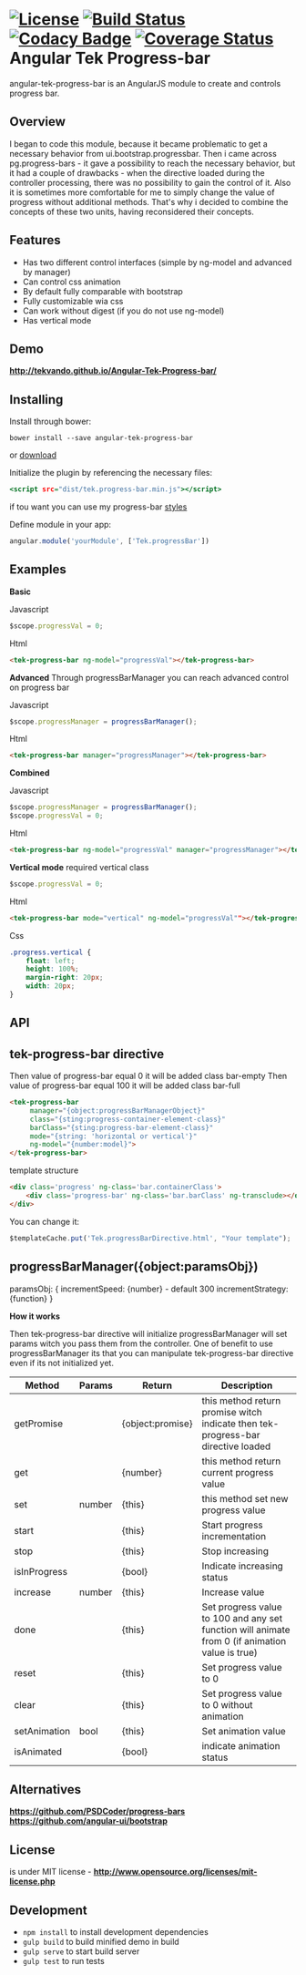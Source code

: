 [![License](http://img.shields.io/:license-mit-blue.svg)](http://doge.mit-license.org)
[![Build Status](https://travis-ci.org/TekVanDo/Angular-Tek-Progress-bar.svg?branch=master)](https://travis-ci.org/TekVanDo/Angular-Tek-Progress-bar)
[![Codacy Badge](https://www.codacy.com/project/badge/5debf758dc9742ab92c9cb800b2c0fe4)](https://www.codacy.com/app/tek/Angular-Tek-Progress-bar)
[![Coverage Status](https://coveralls.io/repos/TekVanDo/Angular-Tek-Progress-bar/badge.svg?branch=master&service=github)](https://coveralls.io/github/TekVanDo/Angular-Tek-Progress-bar?branch=master)
Angular Tek Progress-bar
==========================
angular-tek-progress-bar is an AngularJS module to create and controls progress bar.

## Overview
I began to code this module, because it became problematic to get a necessary behavior from ui.bootstrap.progressbar. 
Then i came across pg.progress-bars - it gave a possibility to reach the necessary behavior, 
but it had a couple of drawbacks - when the directive loaded during the controller processing, 
there was no possibility to gain the control of it.
Also it is sometimes more comfortable for me to simply change the value of progress without additional methods.
That's why i decided to combine the concepts of these two units, having reconsidered their concepts.

## Features

* Has two different control interfaces (simple by ng-model and advanced by manager)  
* Can control css animation
* By default fully comparable with bootstrap
* Fully customizable wia css
* Can work without digest (if you do not use ng-model)
* Has vertical mode

## Demo

**http://tekvando.github.io/Angular-Tek-Progress-bar/**

## Installing

Install through bower:
```
bower install --save angular-tek-progress-bar
```

or [download](https://github.com/TekVanDo/Angular-Tek-Progress-bar/archive/master.zip)

Initialize the plugin by referencing the necessary files:

```htm
<script src="dist/tek.progress-bar.min.js"></script>
```

if tou want you can use my progress-bar [styles](https://github.com/TekVanDo/Angular-Tek-Progress-bar/blob/3a17ff0f00a5df8ae38e3b3b59d05eb5b00ec43b/examples/css/default-angular-bar.css) 

Define module in your app:

```js
angular.module('yourModule', ['Tek.progressBar'])
```

## Examples

**Basic**

Javascript
```js
$scope.progressVal = 0;
```

Html

```html
<tek-progress-bar ng-model="progressVal"></tek-progress-bar>
```

**Advanced**
Through progressBarManager you can reach advanced control on progress bar

Javascript
```js
$scope.progressManager = progressBarManager();
```
Html
```html
<tek-progress-bar manager="progressManager"></tek-progress-bar>
```

**Combined**

Javascript
```js
$scope.progressManager = progressBarManager(); 
$scope.progressVal = 0;
```
Html
```html
<tek-progress-bar ng-model="progressVal" manager="progressManager"></tek-progress-bar>
```

**Vertical mode**
required vertical class
```js
$scope.progressVal = 0;   
```
Html
```html
<tek-progress-bar mode="vertical" ng-model="progressVal""></tek-progress-bar>
```
Css
```css
.progress.vertical {
    float: left;
    height: 100%;
    margin-right: 20px;
    width: 20px;
}
```

## API

## tek-progress-bar directive

Then value of progress-bar equal 0 it will be added class bar-empty
Then value of progress-bar equal 100 it will be added class bar-full
```html
<tek-progress-bar
	 manager="{object:progressBarManagerObject}"
	 class="{sting:progress-container-element-class}"
	 barClass="{sting:progress-bar-element-class}"
	 mode="{string: 'horizontal or vertical'}"
	 ng-model="{number:model}">
</tek-progress-bar>
```

template structure
```html
<div class='progress' ng-class='bar.containerClass'>
	<div class='progress-bar' ng-class='bar.barClass' ng-transclude></div>
</div>
```
You can change it:
```js
$templateCache.put('Tek.progressBarDirective.html', "Your template");
```

## progressBarManager({object:paramsObj}) 

paramsObj: {
	incrementSpeed: {number} - default 300
	incrementStrategy: {function}
}


**How it works**

Then tek-progress-bar directive will initialize progressBarManager will set params witch you pass them from the controller.
One of benefit to use progressBarManager its that you can manipulate tek-progress-bar directive even if its not initialized yet.

Method      | Params | Return                   | Description                                                                    | 
------------| -------|--------------------------|--------------------------------------------------------------------------------|
getPromise  |        | {object:promise}    	    | this method return promise witch indicate then tek-progress-bar directive loaded |
get         |        | {number}				  	| this method return current progress value                                      |
set         | number | {this}                   | this method set new progress value                                             |
start       |        | {this}                   | Start progress incrementation                                                  | 
stop        |        | {this}                   | Stop increasing                                                                |
isInProgress|        | {bool}                   | Indicate increasing status                                                     |
increase    | number | {this}                   | Increase value                                                                 |
done        |        | {this}                   | Set progress value to 100 and any set function will animate from 0 (if animation value is true)|
reset       |        | {this}                   | Set progress value to 0                                                        |
clear       |        | {this}                   | Set progress value to 0 without animation                                      |
setAnimation| bool   | {this}                   | Set animation value                                                            |
isAnimated  |        | {bool} 				    | indicate animation status                                                      |


## Alternatives
**https://github.com/PSDCoder/progress-bars**
**https://github.com/angular-ui/bootstrap**


## License

is under MIT license - **http://www.opensource.org/licenses/mit-license.php**

## Development

* ```npm install``` to install development dependencies
* ```gulp build``` to build minified demo in build
* ```gulp serve``` to start build server
* ```gulp test``` to run tests


